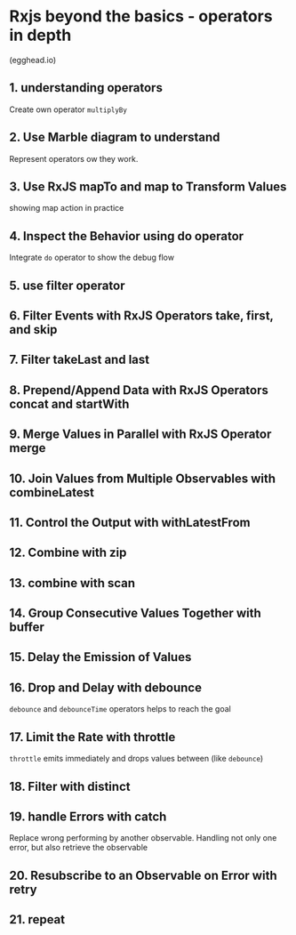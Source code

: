 # Rxjs beyond the basics - operators in depth

(egghead.io)

## 1. understanding operators

Create own operator `multiplyBy`

## 2. Use Marble diagram to understand

Represent operators ow they work.

## 3. Use RxJS mapTo and map to Transform Values 

showing map action in practice

## 4. Inspect the Behavior using do operator

Integrate `do` operator to show the debug flow

## 5. use filter operator

## 6. Filter Events with RxJS Operators take, first, and skip

## 7. Filter takeLast and last

## 8. Prepend/Append Data with RxJS Operators concat and startWith

## 9. Merge Values in Parallel with RxJS Operator merge

## 10. Join Values from Multiple Observables with combineLatest

## 11. Control the Output with withLatestFrom

## 12. Combine with zip

## 13. combine with scan

## 14. Group Consecutive Values Together with buffer

## 15. Delay the Emission of Values

## 16. Drop and Delay with debounce

`debounce` and `debounceTime` operators helps to reach the goal

## 17. Limit the Rate with throttle

`throttle` emits immediately and drops values between (like `debounce`)

## 18. Filter with distinct

## 19. handle Errors with catch

Replace wrong performing by another observable.
Handling not only one error, but also retrieve the observable

## 20. Resubscribe to an Observable on Error with retry

## 21. repeat